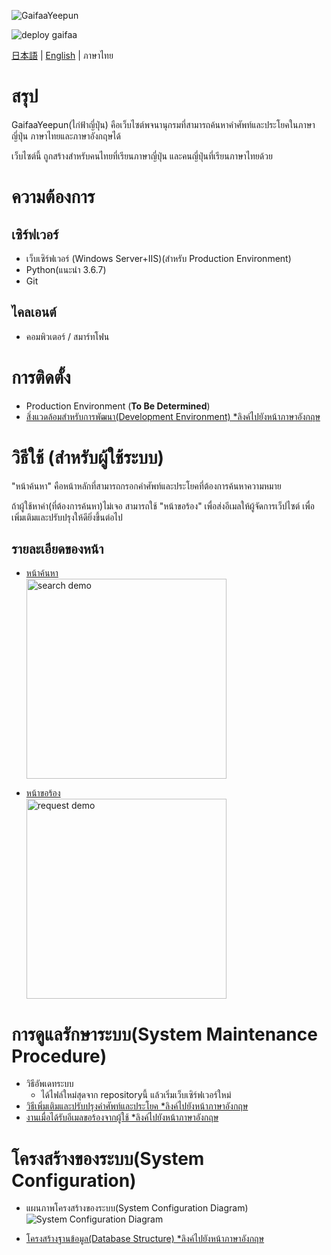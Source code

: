 ![GaifaaYeepun](https://user-images.githubusercontent.com/42882840/80269234-b4ad1c80-86e8-11ea-8a02-567b854170d5.png)

![deploy gaifaa](https://github.com/jocv-thai/pleethai/workflows/deploy%20gaifaa/badge.svg)

[日本語](../../README.md) | [English](../en/README.md) | ภาษาไทย

# สรุป
GaifaaYeepun(ไก่ฟ้าญี่ปุ่น) คือเว็บไซต์พจนานุกรมที่สามารถค้นหาคำศัพท์และประโยคในภาษาญี่ปุ่น ภาษาไทยและภาษาอังกฤษได้

เว็บไซต์นี้ ถูกสร้างสำหรับคนไทยที่เรียนภาษาญี่ปุ่น และคนญี่ปุ่นที่เรียนภาษาไทยด้วย

# ความต้องการ
## เซิร์ฟเวอร์

* เว็บเซิร์ฟเวอร์ (Windows Server+IIS)(สำหรับ Production Environment)
* Python(แนะนำ 3.6.7)
* Git

## ไคลเอนต์

* คอมพิวเตอร์ / สมาร์ทโฟน


# การติดตั้ง
- Production Environment (**To Be Determined**)
- [สิ่งแวดล้อมสำหรับการพัฒนา(Development Environment) *ลิงค์ไปยังหน้าภาษาอังกฤษ](../en/install_develop.md)


# วิธีใช้ (สำหรับผู้ใช้ระบบ)
"หน้าค้นหา" คือหน้าหลักที่สามารถกรอกคำศัพท์และประโยคที่ต้องการค้นหาความหมาย

ถ้าผู้ใช้หาคำ(ที่ต้องการค้นหา)ไม่เจอ สามารถใช้ "หน้าขอร้อง" เพื่อส่งอีเมลให้ผู้จัดการเว็ปไซต์ เพื่อเพิ่มเติมและปรับปรุงให้ดียิ่งขึ้นต่อไป

## รายละเอียดของหน้า

- [หน้าค้นหา](./howtouse_search.md)  
[<img src ="https://user-images.githubusercontent.com/42882840/100090635-cf21c100-2e96-11eb-98ec-18694d4d44c9.gif" alt="search demo" width="320">](./howtouse_search.md)

- [หน้าขอร้อง](./howtouse_request.md)  
[<img src ="https://user-images.githubusercontent.com/42882840/100090636-d0eb8480-2e96-11eb-823e-e0059da94e58.gif" alt="request demo" width="320">](./howtouse_request.md)


# การดูแลรักษาระบบ(System Maintenance Procedure)
- วิธีอัพเดทระบบ
  - ได้ไฟล์ใหม่สุดจาก repositoryนี้ แล้วเริ่มเว็บเซิร์ฟเวอร์ใหม่
- [วิธีเพิ่มเติมและปรับปรุงคำศัพท์และประโยค *ลิงค์ไปยังหน้าภาษาอังกฤษ](../en/maintenance_dataedit.md)
- [งานเมื่อได้รับอีเมลขอร้องจากผู้ใช้ *ลิงค์ไปยังหน้าภาษาอังกฤษ](../en/maintenance_reqreceived.md)


# โครงสร้างของระบบ(System Configuration)
- แผนภาพโครงสร้างของระบบ(System Configuration Diagram)  
![System Configuration Diagram](https://docs.google.com/drawings/d/e/2PACX-1vSLFh_yZhKKi0L7hnfksXXx2Rjc6bimx0RjocQRpwrI5KxMZSzmARUx9lNiZXjq-8R6oSboAkMqkxgV/pub?w=2024&h=996)

- [โครงสร้างฐานข้อมูล(Database Structure) *ลิงค์ไปยังหน้าภาษาอังกฤษ](../en/database.md)
